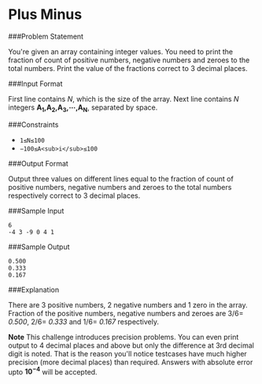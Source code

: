 Plus Minus
==========

###Problem Statement

You're given an array containing integer values. You need to print the fraction of count of positive numbers, negative numbers and zeroes to the total numbers. Print the value of the fractions correct to 3 decimal places.

###Input Format

First line contains *N*, which is the size of the array. 
Next line contains *N* integers **A<sub>1</sub>,A<sub>2</sub>,A<sub>3</sub>,⋯,A<sub>N</sub>**, separated by space.

###Constraints 
* `1≤N≤100` 
* `−100≤A<sub>i</sub>≤100`

###Output Format

Output three values on different lines equal to the fraction of count of positive numbers, negative numbers and zeroes to the total numbers respectively correct to 3 decimal places.

###Sample Input
```
6
-4 3 -9 0 4 1          
```
###Sample Output
```
0.500
0.333
0.167
```
###Explanation

There are 3 positive numbers, 2 negative numbers and 1 zero in the array. 
Fraction of the positive numbers, negative numbers and zeroes are 3/6= *0.500*, 2/6= *0.333* and 1/6= *0.167* respectively.

**Note** This challenge introduces precision problems. You can even print output to 4 decimal places and above but only the difference at 3rd decimal digit is noted. That is the reason you'll notice testcases have much higher precision (more decimal places) than required. 
Answers with absolute error upto **10<sup>−4</sup>** will be accepted.